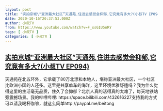 ```yaml
---
layout: post
title: "实拍京城\"亚洲最大社区”天通苑,住进去感觉会抑郁,它究竟有多大?(小叔TV EP094)"
date: 2020-10-16T20:37:53.000Z
author: 小叔TV
from: https://www.youtube.com/watch?v=F_ssG1U5nRY
tags: [ 小叔TV ]
categories: [ 小叔TV ]
---
```

<!--1602880673000-->
[实拍京城"亚洲最大社区”天通苑,住进去感觉会抑郁,它究竟有多大?(小叔TV EP094)](https://www.youtube.com/watch?v=F_ssG1U5nRY)
------

<div>
天通苑在北五环外，它承载了80万北漂和本地人，堪称亚洲最大社区，一个社区比欧洲小国的人还多。这里是共享单车的海洋，这里环境优雅舒适吗？我为什么觉得这里的生活毫无品质，住久了会抑郁？北京人真的活得真的太难了，每天地铁站旁震撼场景。我的哔哩哔哩: https://space.bilibili.com/432616227支持我的方式可以请我喝杯咖啡，就这么简单http://paypal.me/beitong
</div>
